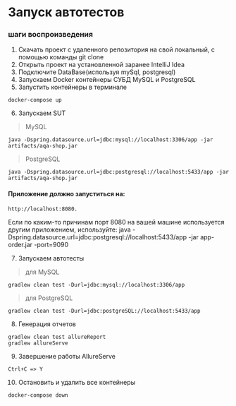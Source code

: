 # **Запуск автотестов**

### шаги воспроизведения
1. Скачать проект с удаленного репозитория на свой локальный, с помощью команды git clone
2. Открыть проект на установленной заранее IntelliJ Idea
3. Подключите DataBase(используя mySql, postgresql)
4. Запускаем Docker контейнеры СУБД MySQL и PostgreSQL
5. Запустить контейнеры в терминале 
```
docker-compose up
```
6. Запускаем SUT 
>MySQL
```
java -Dspring.datasource.url=jdbc:mysql://localhost:3306/app -jar artifacts/aqa-shop.jar
```
>PostgreSQL
```
java -Dspring.datasource.url=jdbc:postgresql://localhost:5433/app -jar artifacts/aqa-shop.jar
```
#### Приложение должно запуститься на:
```
http://localhost:8080. 
```
Если по каким-то причинам порт 8080 на вашей машине используется другим приложением, используйте: 
java -Dspring.datasource.url=jdbc:postgresql://localhost:5433/app -jar app-order.jar -port=9090

7. Запускаем автотесты

>для MySQL
```
gradlew clean test -Durl=jdbc:mysql://localhost:3306/app
```
>для PostgreSQL
```
gradlew clean test -Durl=jdbc:postgreSQL://localhost:5433/app
```
8. Генерация отчетов
```
gradlew clean test allureReport
gradlew allureServe
```
9. Завершение работы AllureServe
```
Ctrl+C => Y
```
10. Остановить и удалить все контейнеры
```
docker-compose down
```

